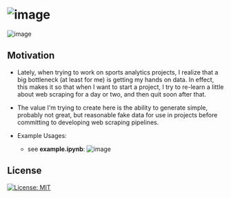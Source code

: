 # ![image](https://github.com/JKolodny/BaseballFaker/assets/24982246/0e1e575f-32c2-40ea-b3e5-b61ec10fc42e)


![image](https://github.com/JKolodny/SportFaker/assets/24982246/04998275-a11c-4eda-813e-c9f7399ce871)

## Motivation

* Lately, when trying to work on sports analytics projects, I realize that a big
bottleneck (at least for me) is getting my hands on data. In effect, this makes it so that when I want to start a project, I try to re-learn a little about web scraping for a day or two, and then quit soon after that. 

* The value I'm trying to create here is the ability to generate simple, probably not great, but reasonable fake data for use in projects before committing to developing web scraping pipelines.

* Example Usages:
    * see __example.ipynb__:
      ![image](https://github.com/JKolodny/SportFaker/assets/24982246/6578c484-5247-41e9-9d7f-9cd22233bb80)

## License

[![License: MIT](https://img.shields.io/badge/License-MIT-yellow.svg)](https://opensource.org/licenses/MIT)





